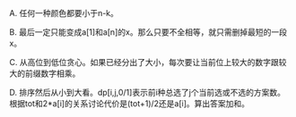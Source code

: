 A. 任何一种颜色都要小于n-k。

B. 最后一定只能变成a[1]和a[n]的x。那么只要不全相等，就只需删掉最短的一段x。

C. 从高位到低位贪心。如果已经分出了大小，每次要让当前位上较大的数字跟较大的前缀数字相乘。

D. 排序然后从小到大看。dp[i,j,0/1]表示前i种总选了j个当前选或不选的方案数。根据tot和2\*a[i]的关系讨论代价是(tot+1)/2还是a[i]。算出答案加和。
